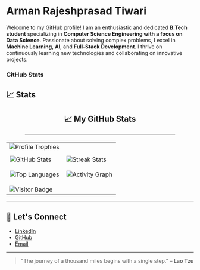 # Arman Rajeshprasad Tiwari

Welcome to my GitHub profile! I am an enthusiastic and dedicated **B.Tech student** specializing in **Computer Science Engineering with a focus on Data Science**. Passionate about solving complex problems, I excel in **Machine Learning**, **AI**, and **Full-Stack Development**. I thrive on continuously learning new technologies and collaborating on innovative projects.


### GitHub Stats
## 📈 Stats

<div align="center">
  <h2>📈 My GitHub Stats</h2>
  <hr style="width:80%; margin: 20px auto;">
  <table>
    <tr>
      <td colspan="2">
        <img src="https://github-profile-trophy.vercel.app/?username=tiwariar7&row=1&column=16&margin-h=8&theme=darkhub&count_private=true&margin-w=15&no-frame=true" alt="Profile Trophies" />
      </td>
    </tr>
    <tr>
      <td style="padding: 10px;">
        <img src="https://github-readme-stats.vercel.app/api?username=tiwariar7&show_icons=true&hide_border=true" alt="GitHub Stats" />
      </td>
      <td style="padding: 10px;">
        <img src="https://github-readme-streak-stats.herokuapp.com/?user=tiwariar7&theme=default&hide_title=true" alt="Streak Stats" />
      </td>
    </tr>
    <tr>
      <td style="padding: 10px;">
        <img src="https://github-readme-stats.vercel.app/api/top-langs/?username=tiwariar7&layout=compact" alt="Top Languages" />
      </td>
      <td style="padding: 10px;">
        <img src="https://github-readme-activity-graph.vercel.app/graph?username=tiwariar7&theme=github" alt="Activity Graph" />
      </td>
    </tr>
    <tr>
      <td colspan="2" style="padding-top: 10px;">
        <img src="https://visitor-badge.laobi.icu/badge?page_id=tiwariar7.tiwariar7" alt="Visitor Badge" />
      </td>
    </tr>
  </table>  
</div>

---

## 📣 Let's Connect

- [LinkedIn](https://www.linkedin.com/in/tiwariar7/)
- [GitHub](https://github.com/tiwariar7)
- [Email](mailto:tiwariar_9@rknec.edu)

---

> "The journey of a thousand miles begins with a single step." – **Lao Tzu**
